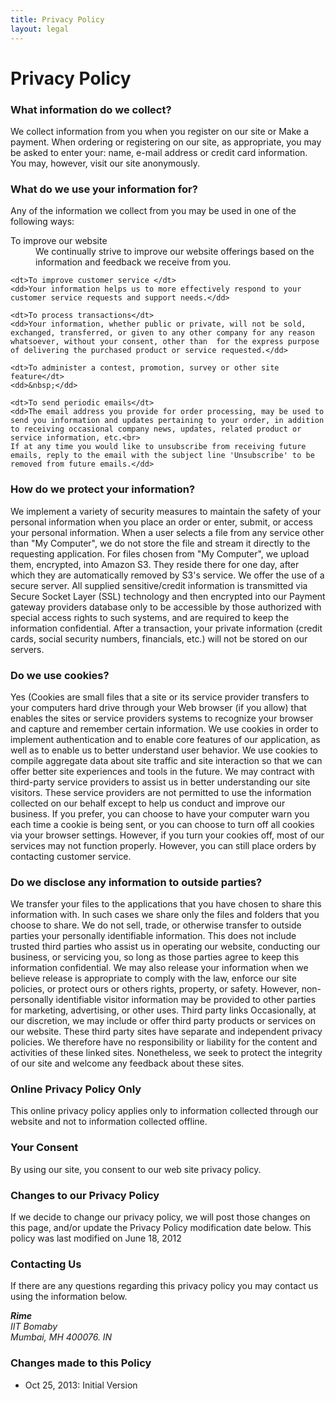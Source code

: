 ```yaml
---
title: Privacy Policy
layout: legal
---
```


<h1 class="mdl-typography--font-light mdl-typography--display-2">Privacy Policy</h1>

<h3 class="mdl-typography--font-light">What information do we collect?</h3>

<p>We collect information from you when you register on our site or Make a payment. When ordering or registering on our site, as appropriate, you may be asked to enter your: name, e-mail address or credit card information. You may, however, visit our site anonymously.</p>


<h3 class="mdl-typography--font-light">What do we use your information for?</h3>

<p>Any of the information we collect from you may be used in one of the following ways:</p>
<dl>
    <dt>To improve our website</dt>
    <dd>We continually strive to improve our website offerings based on the information and feedback we receive from you.</dd>
  
    <dt>To improve customer service </dt>
    <dd>Your information helps us to more effectively respond to your customer service requests and support needs.</dd>
  
    <dt>To process transactions</dt>
    <dd>Your information, whether public or private, will not be sold, exchanged, transferred, or given to any other company for any reason whatsoever, without your consent, other than  for the express purpose of delivering the purchased product or service requested.</dd>
  
    <dt>To administer a contest, promotion, survey or other site feature</dt>
    <dd>&nbsp;</dd>
  
    <dt>To send periodic emails</dt>
    <dd>The email address you provide for order processing, may be used to send you information and updates pertaining to your order, in addition to receiving occasional company news, updates, related product or service information, etc.<br>
    If at any time you would like to unsubscribe from receiving future emails, reply to the email with the subject line 'Unsubscribe' to be removed from future emails.</dd>
</dl>

<h3 class="mdl-typography--font-light">How do we protect your information?</h3>

<p>We implement a variety of security measures to maintain the safety of your personal information when you place an order or enter, submit, or access your personal information. When a user selects a file from any service other than "My Computer", we do not store the file and stream it directly to the requesting application. For files chosen from "My Computer", we upload them, encrypted, into Amazon S3. They reside there for one day, after which they are automatically removed by S3's service. We offer the use of a secure server. All supplied sensitive/credit information is transmitted via Secure Socket Layer (SSL) technology and then encrypted into our Payment gateway providers database only to be accessible by those authorized with special access rights to such systems, and are required to keep the information confidential. After a transaction, your private information (credit cards, social security numbers, financials, etc.) will not be stored on our servers.</p>


<h3 class="mdl-typography--font-light">Do we use cookies?</h3>

<p>Yes (Cookies are small files that a site or its service provider transfers to your computers hard drive through your Web browser (if you allow) that enables the sites or service providers systems to recognize your browser and capture and remember certain information. We use cookies in order to implement authentication and to enable core features of our application, as well as to enable us to better understand user behavior. We use cookies to compile aggregate data about site traffic and site interaction so that we can offer better site experiences and tools in the future. We may contract with third-party service providers to assist us in better understanding our site visitors. These service providers are not permitted to use the information collected on our behalf except to help us conduct and improve our business. If you prefer, you can choose to have your computer warn you each time a cookie is being sent, or you can choose to turn off all cookies via your browser settings. However, if you turn your cookies off, most of our services may not function properly. However, you can still place orders by contacting customer service. </p>


<h3 class="mdl-typography--font-light">Do we disclose any information to outside parties?</h3>

<p>We transfer your files to the applications that you have chosen to share this information with. In such cases we share only the files and folders that you choose to share. We do not sell, trade, or otherwise transfer to outside parties your personally identifiable information. This does not include trusted third parties who assist us in operating our website, conducting our business, or servicing you, so long as those parties agree to keep this information confidential. We may also release your information when we believe release is appropriate to comply with the law, enforce our site policies, or protect ours or others rights, property, or safety. However, non-personally identifiable visitor information may be provided to other parties for marketing, advertising, or other uses. Third party links Occasionally, at our discretion, we may include or offer third party products or services on our website. These third party sites have separate and independent privacy policies. We therefore have no responsibility or liability for the content and activities of these linked sites. Nonetheless, we seek to protect the integrity of our site and welcome any feedback about these sites.</p>


<h3 class="mdl-typography--font-light">Online Privacy Policy Only </h3>

<p>This online privacy policy applies only to information collected through our website and not to information collected offline.</p>


<h3 class="mdl-typography--font-light">Your Consent</h3>

<p>By using our site, you consent to our web site privacy policy.</p>


<h3 class="mdl-typography--font-light">Changes to our Privacy Policy</h3>

<p>If we decide to change our privacy policy, we will post those changes on this page, and/or update the Privacy Policy modification date below. This policy was last modified on June 18, 2012</p>


<h3 class="mdl-typography--font-light">Contacting Us</h3>

<p>If there are any questions regarding this privacy policy you may contact us using the information below.</p>

<address>
    <strong>Rime</strong><br>
    IIT Bomaby<br>
    Mumbai, MH 400076. IN
</address>


<h3 class="mdl-typography--font-light">Changes made to this Policy</h3>

<ul>
    <li>Oct 25, 2013: Initial Version</li>
</ul>